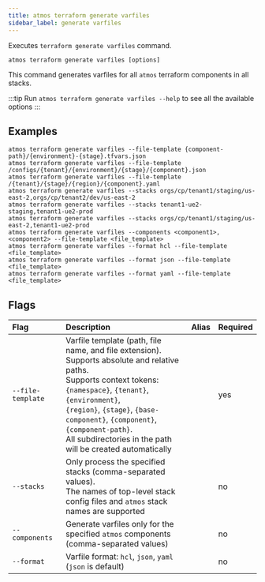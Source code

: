 ```yaml
---
title: atmos terraform generate varfiles
sidebar_label: generate varfiles
---
```


Executes `terraform generate varfiles` command.

```shell
atmos terraform generate varfiles [options]
```

This command generates varfiles for all `atmos` terraform components in all stacks.

:::tip
Run `atmos terraform generate varfiles --help` to see all the available options
:::

## Examples

```shell
atmos terraform generate varfiles --file-template {component-path}/{environment}-{stage}.tfvars.json
atmos terraform generate varfiles --file-template /configs/{tenant}/{environment}/{stage}/{component}.json
atmos terraform generate varfiles --file-template /{tenant}/{stage}/{region}/{component}.yaml
atmos terraform generate varfiles --stacks orgs/cp/tenant1/staging/us-east-2,orgs/cp/tenant2/dev/us-east-2
atmos terraform generate varfiles --stacks tenant1-ue2-staging,tenant1-ue2-prod
atmos terraform generate varfiles --stacks orgs/cp/tenant1/staging/us-east-2,tenant1-ue2-prod
atmos terraform generate varfiles --components <component1>,<component2> --file-template <file_template>
atmos terraform generate varfiles --format hcl --file-template <file_template>
atmos terraform generate varfiles --format json --file-template <file_template>
atmos terraform generate varfiles --format yaml --file-template <file_template>
```

## Flags

| Flag               | Description                                                                                                                                                                                                                                                                                                                   | Alias | Required |
|:-------------------|:------------------------------------------------------------------------------------------------------------------------------------------------------------------------------------------------------------------------------------------------------------------------------------------------------------------------------|:------|:---------|
| `--file-template`  | Varfile template (path, file name, and file extension).<br/>Supports absolute and relative paths.<br/>Supports context tokens: `{namespace}`, `{tenant}`, `{environment}`,<br/>`{region}`, `{stage}`, `{base-component}`, `{component}`, `{component-path}`.<br/>All subdirectories in the path will be created automatically |       | yes      |
| `--stacks`         | Only process the specified stacks (comma-separated values).<br/>The names of top-level stack config files and `atmos` stack names are supported                                                                                                                                                                               |       | no       |
| `--components`     | Generate varfiles only for the specified `atmos` components<br/>(comma-separated values)                                                                                                                                                                                                                                      |       | no       |
| `--format`         | Varfile format: `hcl`, `json`, `yaml` (`json` is default)                                                                                                                                                                                                                                                                     |       | no       |
